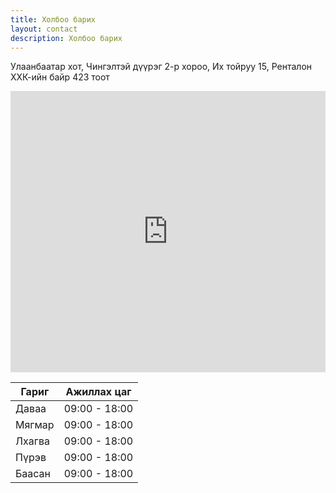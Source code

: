 ```yaml
---
title: Холбоо барих
layout: contact
description: Холбоо барих
---
```


Улаанбаатар хот, Чингэлтэй дүүрэг 2-р хороо, Их тойруу 15, Ренталон ХХК-ийн байр 423 тоот

<iframe src="https://www.google.com/maps/embed?pb=!1m18!1m12!1m3!1d2673.997068524396!2d106.89452731564133!3d47.91709417920644!2m3!1f0!2f0!3f0!3m2!1i1024!2i768!4f13.1!3m3!1m2!1s0x5d96935007280cbb%3A0xe0dc8259cd2ec9ac!2z0K3QvdC10YDQttC4INCR06nRhSDQkdCw0YIg0KXQpdCa!5e0!3m2!1smn!2smn!4v1646042202859!5m2!1smn!2smn" width="100%" height="450" style="border:0;" allowfullscreen="" loading="lazy"></iframe>

| Гариг  | Ажиллах цаг   |
| ------ | ------------- |
| Даваа  | 09:00 - 18:00 |
| Мягмар | 09:00 - 18:00 |
| Лхагва | 09:00 - 18:00 |
| Пүрэв  | 09:00 - 18:00 |
| Баасан | 09:00 - 18:00 |
